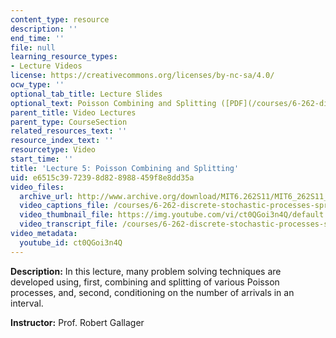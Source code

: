 ```yaml
---
content_type: resource
description: ''
end_time: ''
file: null
learning_resource_types:
- Lecture Videos
license: https://creativecommons.org/licenses/by-nc-sa/4.0/
ocw_type: ''
optional_tab_title: Lecture Slides
optional_text: Poisson Combining and Splitting ([PDF](/courses/6-262-discrete-stochastic-processes-spring-2011/resources/mit6_262s11_lec05))
parent_title: Video Lectures
parent_type: CourseSection
related_resources_text: ''
resource_index_text: ''
resourcetype: Video
start_time: ''
title: 'Lecture 5: Poisson Combining and Splitting'
uid: e6515c39-7239-8d82-8988-459f8e8dd35a
video_files:
  archive_url: http://www.archive.org/download/MIT6.262S11/MIT6_262S11_lec05_300k.mp4
  video_captions_file: /courses/6-262-discrete-stochastic-processes-spring-2011/5bcf022efefb5fbd8750491aa56eb7ce_ct0QGoi3n4Q.vtt
  video_thumbnail_file: https://img.youtube.com/vi/ct0QGoi3n4Q/default.jpg
  video_transcript_file: /courses/6-262-discrete-stochastic-processes-spring-2011/ecdf61bc480eb9eebbc9024ea7d15091_ct0QGoi3n4Q.pdf
video_metadata:
  youtube_id: ct0QGoi3n4Q
---
```


**Description:** In this lecture, many problem solving techniques are developed using, first, combining and splitting of various Poisson processes, and, second, conditioning on the number of arrivals in an interval.

**Instructor:** Prof. Robert Gallager

